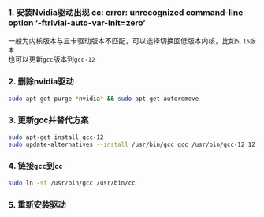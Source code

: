 ### 1. 安装Nvidia驱动出现 cc: error: unrecognized command-line option ‘-ftrivial-auto-var-init=zero’
一般为内核版本与显卡驱动版本不匹配，可以选择切换回低版本内核，比如`5.15版本`    
也可以更新`gcc`版本到`gcc-12`
### 2. 删除nvidia驱动
```sh
sudo apt-get purge *nvidia* && sudo apt-get autoremove
```
### 3. 更新gcc并替代方案
```sh
sudo apt-get install gcc-12
sudo update-alternatives --install /usr/bin/gcc gcc /usr/bin/gcc-12 12
```
### 4. 链接`gcc`到`cc`
```sh
sudo ln -sf /usr/bin/gcc /usr/bin/cc
```
### 5. 重新安装驱动
